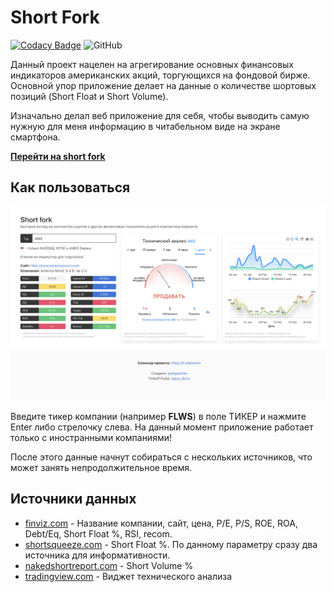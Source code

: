 # Short Fork

[![Codacy Badge](https://app.codacy.com/project/badge/Grade/54b51710fc20496a8157929c3cd9f800)](https://www.codacy.com/gh/samgozman/short-fork/dashboard?utm_source=github.com&amp;utm_medium=referral&amp;utm_content=samgozman/short-fork&amp;utm_campaign=Badge_Grade)
![GitHub](https://img.shields.io/github/license/samgozman/short-fork)

Данный проект нацелен на агрегирование основных финансовых индикаторов американских акций, торгующихся на фондовой бирже. Основной упор приложение делает на данные о количестве шортовых позиций (Short Float и Short Volume).

Изначально делал веб приложение для себя, чтобы выводить самую нужную для меня информацию в читабельном виде на экране смартфона.

**[Перейти на short fork](https://short-fork.herokuapp.com)**

## Как пользоваться

![Первый экран приложения после ввода](doc/img/01.png)

Введите тикер компании (например **FLWS**) в поле ТИКЕР и нажмите Enter либо стрелочку слева. На данный момент приложение работает только с иностранными компаниями!

После этого данные начнут собираться с нескольких источников, что может занять непродолжительное время.

## Источники данных

* [finviz.com](https://finviz.com/) - Название компании, сайт, цена, P/E, P/S, ROE, ROA, Debt/Eq, Short Float %, RSI, recom.
* [shortsqueeze.com](https://shortsqueeze.com/) - Short Float %. По данному параметру сразу два источника для информативности.
* [nakedshortreport.com](https://nakedshortreport.com/) - Short Volume %
* [tradingview.com](https://tradingview.com/) - Виджет технического анализа
